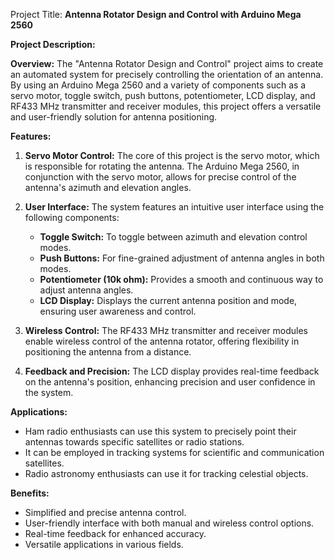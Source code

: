 Project Title: **Antenna Rotator Design and Control with Arduino Mega 2560**

**Project Description:**

**Overview:**
The "Antenna Rotator Design and Control" project aims to create an automated system for precisely controlling the orientation of an antenna. By using an Arduino Mega 2560 and a variety of components such as a servo motor, toggle switch, push buttons, potentiometer, LCD display, and RF433 MHz transmitter and receiver modules, this project offers a versatile and user-friendly solution for antenna positioning.

**Features:**

1. **Servo Motor Control:** The core of this project is the servo motor, which is responsible for rotating the antenna. The Arduino Mega 2560, in conjunction with the servo motor, allows for precise control of the antenna's azimuth and elevation angles.

2. **User Interface:** The system features an intuitive user interface using the following components:
   - **Toggle Switch:** To toggle between azimuth and elevation control modes.
   - **Push Buttons:** For fine-grained adjustment of antenna angles in both modes.
   - **Potentiometer (10k ohm):** Provides a smooth and continuous way to adjust antenna angles.
   - **LCD Display:** Displays the current antenna position and mode, ensuring user awareness and control.

3. **Wireless Control:** The RF433 MHz transmitter and receiver modules enable wireless control of the antenna rotator, offering flexibility in positioning the antenna from a distance.

4. **Feedback and Precision:** The LCD display provides real-time feedback on the antenna's position, enhancing precision and user confidence in the system.

**Applications:**
- Ham radio enthusiasts can use this system to precisely point their antennas towards specific satellites or radio stations.
- It can be employed in tracking systems for scientific and communication satellites.
- Radio astronomy enthusiasts can use it for tracking celestial objects.

**Benefits:**
- Simplified and precise antenna control.
- User-friendly interface with both manual and wireless control options.
- Real-time feedback for enhanced accuracy.
- Versatile applications in various fields.
